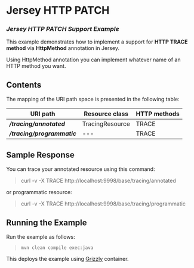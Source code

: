 <!--

    DO NOT ALTER OR REMOVE COPYRIGHT NOTICES OR THIS HEADER.

    Copyright (c) 2015 Oracle and/or its affiliates. All rights reserved.

    The contents of this file are subject to the terms of either the GNU
    General Public License Version 2 only ("GPL") or the Common Development
    and Distribution License("CDDL") (collectively, the "License").  You
    may not use this file except in compliance with the License.  You can
    obtain a copy of the License at
    http://glassfish.java.net/public/CDDL+GPL_1_1.html
    or packager/legal/LICENSE.txt.  See the License for the specific
    language governing permissions and limitations under the License.

    When distributing the software, include this License Header Notice in each
    file and include the License file at packager/legal/LICENSE.txt.

    GPL Classpath Exception:
    Oracle designates this particular file as subject to the "Classpath"
    exception as provided by Oracle in the GPL Version 2 section of the License
    file that accompanied this code.

    Modifications:
    If applicable, add the following below the License Header, with the fields
    enclosed by brackets [] replaced by your own identifying information:
    "Portions Copyright [year] [name of copyright owner]"

    Contributor(s):
    If you wish your version of this file to be governed by only the CDDL or
    only the GPL Version 2, indicate your decision by adding "[Contributor]
    elects to include this software in this distribution under the [CDDL or GPL
    Version 2] license."  If you don't indicate a single choice of license, a
    recipient has the option to distribute your version of this file under
    either the CDDL, the GPL Version 2 or to extend the choice of license to
    its licensees as provided above.  However, if you add GPL Version 2 code
    and therefore, elected the GPL Version 2 license, then the option applies
    and therefore, elected the GPL Version 2 license, then the option applies
    only if the new code is made subject to such option by the copyright
    holder.

-->

Jersey HTTP PATCH
=================

### *Jersey HTTP PATCH Support Example*

This example demonstrates how to implement a support for **HTTP TRACE method** via **HttpMethod** annotation in Jersey.

Using HttpMethod annotation you can implement whatever name of an HTTP method you want.

Contents
--------

The mapping of the URI path space is presented in the following table:

URI path                    | Resource class      | HTTP methods
--------------------------- | ------------------- | --------------
**_/tracing/annotated_**    | TracingResource     | TRACE
**_/tracing/programmatic_** | ---                 | TRACE

Sample Response
---------------

You can trace your annotated resource using this command:

>   curl -v -X TRACE http://localhost:9998/base/tracing/annotated

or programmatic resource:

>   curl -v -X TRACE http://localhost:9998/base/tracing/programmatic

Running the Example
-------------------

Run the example as follows:

>     mvn clean compile exec:java

This deploys the example using [Grizzly](http://grizzly.java.net/) container.